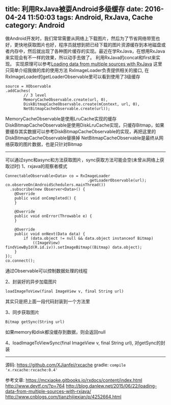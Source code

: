 title: 利用RxJava被耍Android多级缓存
date: 2016-04-24 11:50:03
tags: Android, RxJava, Cache 
category: Android
---
做Android开发时，我们常常需要从网络上下载图片，然后为了节省网络带宽也好，更快地获取图片也好，程序员就想到把已经下载的图片资源缓存到本地磁盘或者内存中，然后就出现了各种图片缓存的实现。最近在学RxJava，在想用RxJava来实现会有不一样的效果，所以动手去做了。
利用RxJava的concat和first来实现。 实现原理可以参考[Loading data from multiple sources with RxJava](http://blog.danlew.net/2015/06/22/loading-data-from-multiple-sources-with-rxjava/)
这里只简单介绍我做的库的使用方法
RxImageLoader负责提供相关的接口, 在RxImageLoader的getLoaderObservable里可以看到使用了3级缓存
```
source = XObservable
.addCaches(
        // 3 level
        MemoryCacheObservable.create(url, 0),
        DiskBitmapCacheObservable.create(mContext, url, 0),
        NetBitmapCacheObservable.create(url));
```
MemoryCacheObservable是使用LruCache实现的缓存
DiskBitmapCacheObservable是使用DiskLruCache实现，只缓存Bitmap，如果要缓存其实数据可以参考DiskBitmapCacheObservable的实现，再把这里的DiskBitmapCacheObservable替换掉
NetBitmapCacheObservable是最终从网络获取的图片数据，也是只针对Bitmap

--------------------------------------------------------

可以通过sync和async和方法获取图片，sync获取方法可能会空(未曾从网络上获取过时)
1、rxjava的观察者模式
```
ConnectableObservable<Data> co = RxImageLoader
                                    .getLoaderObservable(url);
co.observeOn(AndroidSchedulers.mainThread())
  .subscribe(new Observer<Data>() {
    @Override
    public void onCompleted() {
    }

    @Override
    public void onError(Throwable e) {
    }

    @Override
    public void onNext(Data data) {
        if (data.object != null && data.object instanceof Bitmap)
            ((ImageView) findViewById(R.id.iv)).setImageBitmap((Bitmap) data.object);
    }
});
co.connect();
```
通过Observable可以控制数据处理的线程

2、封装好的异步加载图片
```
loadImageToView(final ImageView v, final String url)
```
其实只是把上面一段代码封装到一个方法里

3、同步获取图片
```
Bitmap getSync(String url)
```
如果memory和disk都没缓存到数据，则会返回null

4、loadImageToViewSync(final ImageView v, final String url), 对getSync的封装

--------------------------------------------------------
源码: https://github.com/XJianfei/rxcache
gradle: ```compile 'x.rxcache:rxcache:0.4'```

参考文章:
https://mcxiaoke.gitbooks.io/rxdocs/content/index.html
http://www.devtf.cn/?p=764
http://blog.danlew.net/2015/06/22/loading-data-from-multiple-sources-with-rxjava/
http://www.cnblogs.com/tianzhijiexian/p/4252664.html
